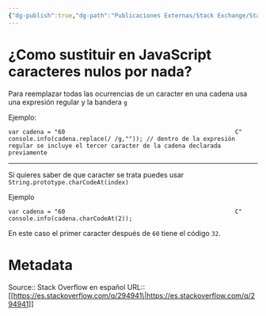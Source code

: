 ```yaml
---
{"dg-publish":true,"dg-path":"Publicaciones Externas/Stack Exchange/Stack Overflow en español/es.stackoverflow.com-294941.md","permalink":"/publicaciones-externas/stack-exchange/stack-overflow-en-espanol/es-stackoverflow-com-294941/","title":"¿Como sustituir en JavaScript caracteres nulos por nada?","hide":true,"noteIcon":"default","created":"2024-04-03T12:49:10.679-06:00","updated":"2024-04-05T16:43:55.990-06:00"}
---
```


# ¿Como sustituir en JavaScript caracteres nulos por nada?

Para reemplazar todas las ocurrencias de un caracter en una cadena usa una expresión regular y la bandera `g`

Ejemplo:

<!-- begin snippet: js hide: false console: true babel: false -->

<!-- language: lang-js -->

    var cadena = "60                                                C"
    console.info(cadena.replace(/ /g,"")); // dentro de la expresión regular se incluye el tercer caracter de la cadena declarada previamente

<!-- end snippet -->

<hr>

Si quieres saber de que caracter se trata puedes usar `String.prototype.charCodeAt(index)`

Ejemplo

<!-- begin snippet: js hide: false console: true babel: false -->

<!-- language: lang-js -->

    var cadena = "60                                                C"
    console.info(cadena.charCodeAt(2));

<!-- end snippet -->

En este caso el primer caracter después de `60` tiene el código `32`.


# Metadata
Source:: Stack Overflow en español
URL:: [[https://es.stackoverflow.com/q/294941\|https://es.stackoverflow.com/q/294941]]

